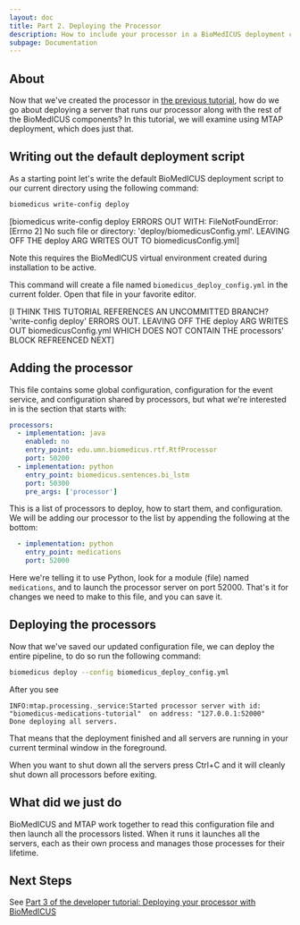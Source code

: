 ```yaml
---
layout: doc
title: Part 2. Deploying the Processor
description: How to include your processor in a BioMedICUS deployment configuration.
subpage: Documentation
---
```


## About
Now that we've created the processor in [the previous tutorial](tutorial-1), how do we go about deploying a server that runs our processor along with the rest of the BioMedICUS components? In this tutorial, we will examine using MTAP deployment, which does just that.

## Writing out the default deployment script

As a starting point let's write the default BioMedICUS deployment script to our current directory using the following command:

```bash
biomedicus write-config deploy
```
[biomedicus write-config deploy ERRORS OUT WITH: FileNotFoundError: [Errno 2] No such file or directory: 'deploy/biomedicusConfig.yml'. LEAVING OFF THE deploy ARG WRITES OUT TO biomedicusConfig.yml]

<div class="alert alert-warning">
Note this requires the BioMedICUS virtual environment created during installation to be active.
</div>

This command will create a file named ``biomedicus_deploy_config.yml`` in the current folder. Open that file in your favorite editor.

[I THINK THIS TUTORIAL REFERENCES AN UNCOMMITTED BRANCH? 'write-config deploy' ERRORS OUT. LEAVING OFF THE deploy ARG WRITES OUT biomedicusConfig.yml WHICH DOES NOT CONTAIN THE processors' BLOCK REFREENCED NEXT]

## Adding the processor

This file contains some global configuration, configuration for the event service, and configuration shared by processors, but what we're interested in is the section that starts with:

```yaml
processors:
  - implementation: java
    enabled: no
    entry_point: edu.umn.biomedicus.rtf.RtfProcessor
    port: 50200
  - implementation: python
    entry_point: biomedicus.sentences.bi_lstm
    port: 50300
    pre_args: ['processor']
```

This is a list of processors to deploy, how to start them, and configuration. We will be adding our processor to the list by appending the following at the bottom:

```yaml
  - implementation: python
    entry_point: medications
    port: 52000
```

Here we're telling it to use Python, look for a module (file) named ``medications``, and to launch the processor server on port 52000. That's it for changes we need to make to this file, and you can save it.

## Deploying the processors

Now that we've saved our updated configuration file, we can deploy the entire pipeline, to do so run the following command:

```bash
biomedicus deploy --config biomedicus_deploy_config.yml
```

After you see

```
INFO:mtap.processing._service:Started processor server with id: "biomedicus-medications-tutorial"  on address: "127.0.0.1:52000"
Done deploying all servers.
```

That means that the deployment finished and all servers are running in your current terminal window in the foreground.

<div class='alert alert-info' role='alert'>
When you want to shut down all the servers press Ctrl+C and it will cleanly shut down all processors before exiting.
</div>

## What did we just do

BioMedICUS and MTAP work together to read this configuration file and then launch all the processors listed. When it runs it launches all the servers, each as their own process and manages those processes for their lifetime.

## Next Steps

See [Part 3 of the developer tutorial: Deploying your processor with BioMedICUS](tutorial-3)
